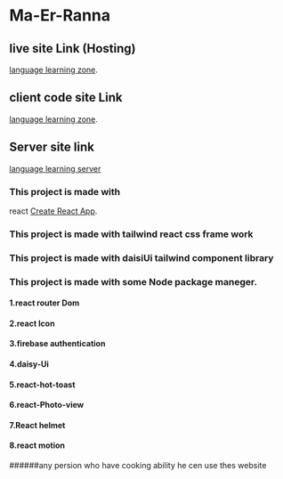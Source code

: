 # Ma-Er-Ranna



## live site Link (Hosting)
[language learning zone](https://ma-er-ranna.web.app).


## client code site Link
[language learning zone](https://github.com/Porgramming-Hero-web-course/b6a11-service-review-client-side-mahmudur987).


## Server site link

[language learning server](https://github.com/Porgramming-Hero-web-course/b6a11-service-review-server-side-mahmudur987)

### This project is made with 

react [Create React App](https://github.com/facebook/create-react-app).


### This project is made with tailwind react css frame work 


### This project is made with daisiUi tailwind component library


### This project is made with some Node package maneger.

#### 1.react router Dom
#### 2.react Icon
#### 3.firebase authentication
#### 4.daisy-Ui
#### 5.react-hot-toast
#### 6.react-Photo-view
#### 7.React helmet
#### 8.react motion

######any persion who have cooking ability he cen use thes website